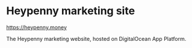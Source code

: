 # Heypenny marketing site

<https://heypenny.money>

The Heypenny marketing website, hosted on DigitalOcean App Platform.
